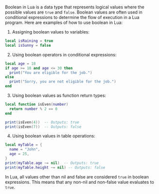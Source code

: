 Boolean in Lua is a data type that represents logical values where the possible values are `true` and `false`. Boolean values are often used in conditional expressions to determine the flow of execution in a Lua program. Here are examples of how to use boolean in Lua:

1. Assigning boolean values to variables:

```lua
local isRaining = true
local isSunny = false
```

2. Using boolean operators in conditional expressions:

```lua
local age = 18
if age >= 18 and age <= 30 then
  print("You are eligible for the job.")
else
  print("Sorry, you are not eligible for the job.")
end
```

3. Using boolean values as function return types:

```lua
local function isEven(number)
  return number % 2 == 0
end

print(isEven(4))  -- Outputs: true
print(isEven(7))  -- Outputs: false
```

4. Using boolean values in table operations:

```lua
local myTable = {
  name = "John",
  age = 25,
}
print(myTable.age ~= nil)  -- Outputs: true
print(myTable.height ~= nil) -- Outputs: false
```

In Lua, all values other than nil and false are considered `true` in boolean expressions. This means that any non-nil and non-false value evaluates to `true`.